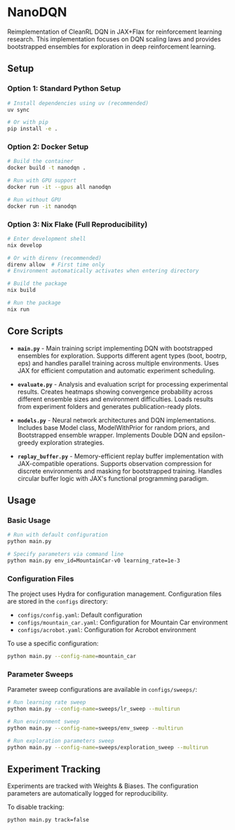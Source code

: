 # NanoDQN

Reimplementation of CleanRL DQN in JAX+Flax for reinforcement learning research. This implementation focuses on DQN scaling laws and provides bootstrapped ensembles for exploration in deep reinforcement learning.

## Setup

### Option 1: Standard Python Setup
```bash
# Install dependencies using uv (recommended)
uv sync

# Or with pip
pip install -e .
```

### Option 2: Docker Setup
```bash
# Build the container
docker build -t nanodqn .

# Run with GPU support
docker run -it --gpus all nanodqn

# Run without GPU
docker run -it nanodqn
```

### Option 3: Nix Flake (Full Reproducibility)
```bash
# Enter development shell
nix develop

# Or with direnv (recommended)
direnv allow  # First time only
# Environment automatically activates when entering directory

# Build the package
nix build

# Run the package
nix run
```

## Core Scripts

- **`main.py`** - Main training script implementing DQN with bootstrapped ensembles for exploration. Supports different agent types (boot, bootrp, eps) and handles parallel training across multiple environments. Uses JAX for efficient computation and automatic experiment scheduling.

- **`evaluate.py`** - Analysis and evaluation script for processing experimental results. Creates heatmaps showing convergence probability across different ensemble sizes and environment difficulties. Loads results from experiment folders and generates publication-ready plots.

- **`models.py`** - Neural network architectures and DQN implementations. Includes base Model class, ModelWithPrior for random priors, and Bootstrapped ensemble wrapper. Implements Double DQN and epsilon-greedy exploration strategies.

- **`replay_buffer.py`** - Memory-efficient replay buffer implementation with JAX-compatible operations. Supports observation compression for discrete environments and masking for bootstrapped training. Handles circular buffer logic with JAX's functional programming paradigm.

## Usage

### Basic Usage

```bash
# Run with default configuration
python main.py

# Specify parameters via command line
python main.py env_id=MountainCar-v0 learning_rate=1e-3
```

### Configuration Files

The project uses Hydra for configuration management. Configuration files are stored in the `configs` directory:

- `configs/config.yaml`: Default configuration
- `configs/mountain_car.yaml`: Configuration for Mountain Car environment
- `configs/acrobot.yaml`: Configuration for Acrobot environment

To use a specific configuration:

```bash
python main.py --config-name=mountain_car
```

### Parameter Sweeps

Parameter sweep configurations are available in `configs/sweeps/`:

```bash
# Run learning rate sweep
python main.py --config-name=sweeps/lr_sweep --multirun

# Run environment sweep 
python main.py --config-name=sweeps/env_sweep --multirun

# Run exploration parameters sweep
python main.py --config-name=sweeps/exploration_sweep --multirun
```

## Experiment Tracking

Experiments are tracked with Weights & Biases. The configuration parameters are automatically logged for reproducibility.

To disable tracking:

```bash
python main.py track=false
```